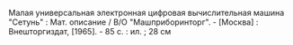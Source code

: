 Малая универсальная электронная цифровая вычислительная машина "Сетунь" : Мат. описание / В/О "Машприборинторг". - [Москва] : Внешторгиздат, [1965]. - 85 с. : ил. ; 28 см
